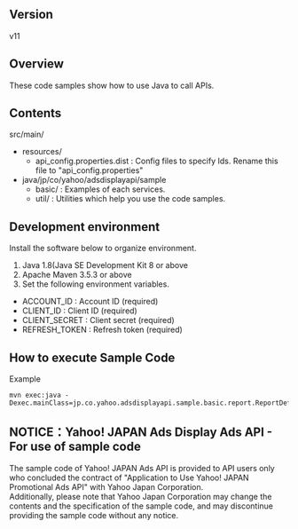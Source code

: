 ## Version

v11

## Overview

These code samples show how to use Java to call APIs.

## Contents

src/main/
  - resources/
    - api_config.properties.dist    : Config files to specify Ids. Rename this file to "api_config.properties"
  - java/jp/co/yahoo/adsdisplayapi/sample
    - basic/                      : Examples of each services.
    - util/                       : Utilities which help you use the code samples.

## Development environment

Install the software below to organize environment.

1. Java 1.8(Java SE Development Kit 8 or above
2. Apache Maven 3.5.3 or above
3. Set the following environment variables.
  - ACCOUNT_ID           : Account ID (required)
  - CLIENT_ID            : Client ID (required)
  - CLIENT_SECRET        : Client secret (required)
  - REFRESH_TOKEN        : Refresh token (required)

## How to execute Sample Code

Example
```
mvn exec:java -Dexec.mainClass=jp.co.yahoo.adsdisplayapi.sample.basic.report.ReportDefinitionServiceSample
```

## NOTICE：Yahoo! JAPAN Ads Display Ads API - For use of sample code

The sample code of Yahoo! JAPAN Ads API is provided to API users only who concluded the contract of "Application to Use Yahoo! JAPAN Promotional Ads API" with Yahoo Japan Corporation.  
Additionally, please note that Yahoo Japan Corporation may change the contents and the specification of the sample code, and may discontinue providing the sample code without any notice.  
